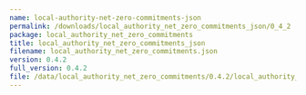 ```yaml
---
name: local-authority-net-zero-commitments-json
permalink: /downloads/local_authority_net_zero_commitments_json/0_4_2
package: local_authority_net_zero_commitments
title: local_authority_net_zero_commitments_json
filename: local_authority_net_zero_commitments.json
version: 0.4.2
full_version: 0.4.2
file: /data/local_authority_net_zero_commitments/0.4.2/local_authority_net_zero_commitments.json
---
```


